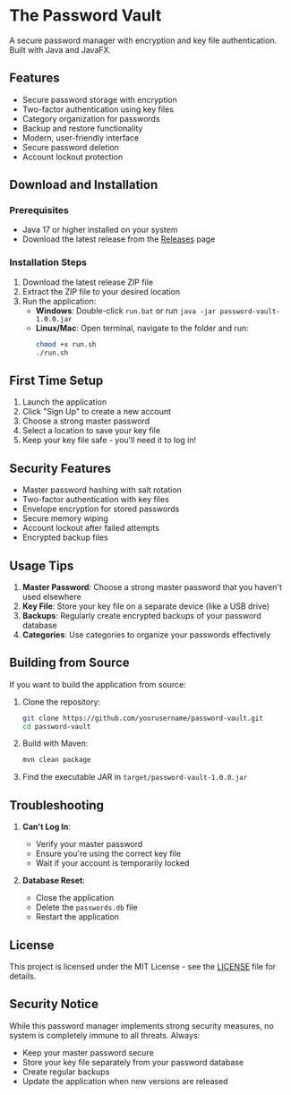 # The Password Vault

A secure password manager with encryption and key file authentication. Built with Java and JavaFX.

## Features

- Secure password storage with encryption
- Two-factor authentication using key files
- Category organization for passwords
- Backup and restore functionality
- Modern, user-friendly interface
- Secure password deletion
- Account lockout protection

## Download and Installation

### Prerequisites

- Java 17 or higher installed on your system
- Download the latest release from the [Releases](../../releases) page

### Installation Steps

1. Download the latest release ZIP file
2. Extract the ZIP file to your desired location
3. Run the application:
   - **Windows**: Double-click `run.bat` or run `java -jar password-vault-1.0.0.jar`
   - **Linux/Mac**: Open terminal, navigate to the folder and run:
     ```bash
     chmod +x run.sh
     ./run.sh
     ```

## First Time Setup

1. Launch the application
2. Click "Sign Up" to create a new account
3. Choose a strong master password
4. Select a location to save your key file
5. Keep your key file safe - you'll need it to log in!

## Security Features

- Master password hashing with salt rotation
- Two-factor authentication with key files
- Envelope encryption for stored passwords
- Secure memory wiping
- Account lockout after failed attempts
- Encrypted backup files

## Usage Tips

1. **Master Password**: Choose a strong master password that you haven't used elsewhere
2. **Key File**: Store your key file on a separate device (like a USB drive)
3. **Backups**: Regularly create encrypted backups of your password database
4. **Categories**: Use categories to organize your passwords effectively

## Building from Source

If you want to build the application from source:

1. Clone the repository:
   ```bash
   git clone https://github.com/yourusername/password-vault.git
   cd password-vault
   ```

2. Build with Maven:
   ```bash
   mvn clean package
   ```

3. Find the executable JAR in `target/password-vault-1.0.0.jar`

## Troubleshooting

1. **Can't Log In**: 
   - Verify your master password
   - Ensure you're using the correct key file
   - Wait if your account is temporarily locked

2. **Database Reset**:
   - Close the application
   - Delete the `passwords.db` file
   - Restart the application

## License

This project is licensed under the MIT License - see the [LICENSE](LICENSE) file for details.

## Security Notice

While this password manager implements strong security measures, no system is completely immune to all threats. Always:
- Keep your master password secure
- Store your key file separately from your password database
- Create regular backups
- Update the application when new versions are released